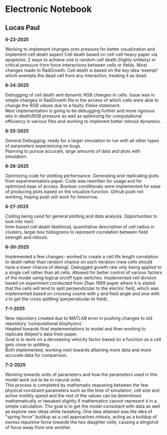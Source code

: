 # Electronic Notebook  
## Lucas Paul  

**6-23-2025**  

Working to implement changes onto pressure for better visualization 
and implement cell death aspect
Cell death based on cell-cell heavy paper via apoptosis: 2 ways to achieve
one is random cell death (highly unlikely) or critical pressure from force 
interactions between cells or fields. 
Most changes made to RadGrowth. Cell death is based on the key idea 'exempt' 
which exempts the dead cell from any interaction, treating it as dead.

**6-24-2025**  

Debugging of cell death and dynamic RGB changes in cells. Issue was in
simple changes in RadGrowth file in the access of which cells were able to change the
RGB values due to a faulty if/else statement.  
Next implementation is going to be debugging further and more rigorous tets in death/RGB pressure
as well as optimizing for computational efficiency in various files and
working to impliment better mitosis dynamics. 

**6-25-2025**

General Debugging; ready for a larger simulation to run with all other types of parameters experiencing no bugs.  
Planning to pursue accurate, large amounts of data and plots with simulation.

**6-26-2025**

Optimizing code for plotting performance. Generating and replicating plots from experimentalists
paper. Code was rewritten for usage and for optimized ease of access. Boolean conditionals were implemented
for ease of producing plots based on the visualize function. Github push not working, hoping
push will work for tomorrow. 

**6-27-2025**

Coding being used for general plotting and data analysis. Opportunities to look into next:  
time-based cell death likelihood, quantitative description of cell radius in clusters, larger box 
histograms to represent correlation between field strength and mitosis.  

 
**6-30-2025**

Implemented a few changes- worked to create a cell life length correlation to death rather than
random chance on each iteration (new cells should have a lower chance of dieing). Debugged growth
rate only being applied to a single cell rather than all cells. Allowed for better control of various 
factors of the model using logical on/off type switches. Implemented cell division based on experiment
conducted from Zhao 1999 paper where it is stated that the cells will tend to split perpendicular to the electric field, which
was implemented based on crossing cosine with y and field angle and sine with x to get the cross
splitting (perpendicular to field). 

**7-1-2025**

New repository created due to MATLAB error in pushing changes to old repository 'computational biophysics'.  
Headed towards final implementations to model and then working to replicate Abijeet's data from paper.  
Goal is to work on a decreasing velocity factor based on a function as a cell gets close to splitting.  
Both implemented, working next towards attaining more data and more accurate data for comparison.


**7-2-2025**

Working towards units of parameters and how the parameters used in this model work out to be in natural units.  
This process is completed by mathematic reasoning between the few physical constraint parameters such
as the time of simulation, cell size and active motility speed and the rest of the values can be 
determined mathematically or tweaked slightly if mathematics cannot represent it in a simple calculation.
The goal is to get the model consistant with data as well as explore new ideas while tweaking.
One idea attained was the idea of "spring force" buildup as a cell approaches mitosis, acting as a buildup of
excess repulsive force towards the two daughter cells, causing a slingshot of force away from one another.
